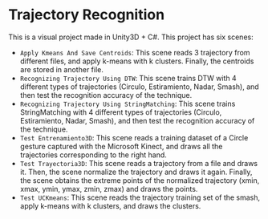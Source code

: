# Trajectory Recognition
This is a visual project made in Unity3D + C#. This project has six scenes:

- `Apply Kmeans And Save Centroids`: This scene reads 3 trajectory from different files, and apply k-means with k clusters. Finally, the centroids are stored in another file.
- `Recognizing Trajectory Using DTW`: This scene trains DTW with 4 different types of trajectories (Circulo, Estiramiento, Nadar, Smash), and then test the recognition accuracy of the technique.
- `Recognizing Trajectory Using StringMatching`: This scene trains StringMatching with 4 different types of trajectories (Circulo, Estiramiento, Nadar, Smash), and then test the recognition accuracy of the technique.
- `Test Entrenamiento3D`: This scene reads a training dataset of a Circle gesture captured with the Microsoft Kinect, and draws all the trajectories corresponding to the right hand.
- `Test Trayectoria3D`: This scene reads a trajectory from a file and draws it. Then, the scene normalize the trajectory and draws it again. Finally, the scene obtains the extreme points of the normalized trajectory (xmin, xmax, ymin, ymax, zmin, zmax) and draws the points.
- `Test UCKmeans`: This scene reads the trajectory training set of the smash, apply k-means with k clusters, and draws the clusters.